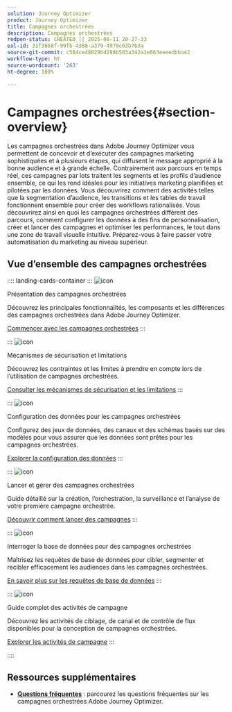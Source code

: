 ```yaml
---
solution: Journey Optimizer
product: Journey Optimizer
title: Campagnes orchestrées
description: Campagnes orchestrées
redpen-status: CREATED_||_2025-08-11_20-27-33
exl-id: 31f3668f-99fb-4388-a379-4979c63b7b3a
source-git-commit: c584ce48029bd298b503a342a1e663eeeedbba42
workflow-type: ht
source-wordcount: '263'
ht-degree: 100%

---
```


# Campagnes orchestrées{#section-overview}

Les campagnes orchestrées dans Adobe Journey Optimizer vous permettent de concevoir et d’exécuter des campagnes marketing sophistiquées et à plusieurs étapes, qui diffusent le message approprié à la bonne audience et à grande échelle. Contrairement aux parcours en temps réel, ces campagnes par lots traitent les segments et les profils d’audience ensemble, ce qui les rend idéales pour les initiatives marketing planifiées et pilotées par les données. Vous découvrirez comment des activités telles que la segmentation d’audience, les transitions et les tables de travail fonctionnent ensemble pour créer des workflows rationalisés. Vous découvrirez ainsi en quoi les campagnes orchestrées diffèrent des parcours, comment configurer les données à des fins de personnalisation, créer et lancer des campagnes et optimiser les performances, le tout dans une zone de travail visuelle intuitive. Préparez-vous à faire passer votre automatisation du marketing au niveau supérieur.

## Vue d’ensemble des campagnes orchestrées

:::: landing-cards-container
:::
![icon](https://cdn.experienceleague.adobe.com/icons/book.svg?lang=fr)

Présentation des campagnes orchestrées

Découvrez les principales fonctionnalités, les composants et les différences des campagnes orchestrées dans Adobe Journey Optimizer.

[Commencer avec les campagnes orchestrées](../using/orchestrated/gs-orchestrated-campaigns.md)
:::

:::
![icon](https://cdn.experienceleague.adobe.com/icons/shield-halved.svg?lang=fr)

Mécanismes de sécurisation et limitations

Découvrez les contraintes et les limites à prendre en compte lors de l’utilisation de campagnes orchestrées.

[Consulter les mécanismes de sécurisation et les limitations](../using/orchestrated/guardrails.md)
:::

:::
![icon](https://cdn.experienceleague.adobe.com/icons/gear.svg?lang=fr)

Configuration des données pour les campagnes orchestrées

Configurez des jeux de données, des canaux et des schémas basés sur des modèles pour vous assurer que les données sont prêtes pour les campagnes orchestrées.

[Explorer la configuration des données](data-configuration-landing-page.md)
:::

:::
![icon](https://cdn.experienceleague.adobe.com/icons/circle-play.svg?lang=fr)

Lancer et gérer des campagnes orchestrées

Guide détaillé sur la création, l’orchestration, la surveillance et l’analyse de votre première campagne orchestrée.

[Découvrir comment lancer des campagnes](launch-landing-page.md)
:::

:::
![icon](https://cdn.experienceleague.adobe.com/icons/code-branch.svg?lang=fr)

Interroger la base de données pour des campagnes orchestrées

Maîtrisez les requêtes de base de données pour cibler, segmenter et recibler efficacement les audiences dans les campagnes orchestrées.

[En savoir plus sur les requêtes de base de données](query-database-landing-page.md)
:::

:::
![icon](https://cdn.experienceleague.adobe.com/icons/puzzle-piece.svg?lang=fr)

Guide complet des activités de campagne

Découvrez les activités de ciblage, de canal et de contrôle de flux disponibles pour la conception de campagnes orchestrées.

[Explorer les activités de campagne](design-campaigns-landing-page.md)
:::

::::

## Ressources supplémentaires

- **[Questions fréquentes](../using/orchestrated/orchestrated-campaigns-faq.md)** : parcourez les questions fréquentes sur les campagnes orchestrées Adobe Journey Optimizer.


